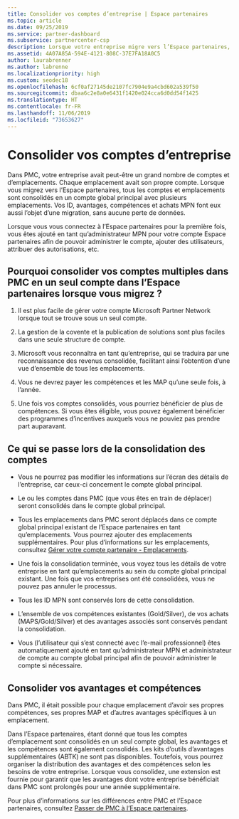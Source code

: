 ```yaml
---
title: Consolider vos comptes d’entreprise | Espace partenaires
ms.topic: article
ms.date: 09/25/2019
ms.service: partner-dashboard
ms.subservice: partnercenter-csp
description: Lorsque votre entreprise migre vers l’Espace partenaires, tous vos comptes sont consolidés en un seul compte
ms.assetid: 4A07A85A-594E-4121-808C-37E7FA18A0C5
author: laurabrenner
ms.author: labrenne
ms.localizationpriority: high
ms.custom: seodec18
ms.openlocfilehash: 6cf0af27145de2107fc7904e9a4cbd602a539f50
ms.sourcegitcommit: dbaa6c2e8a0e6431f1420e024cca6d0dd54f1425
ms.translationtype: HT
ms.contentlocale: fr-FR
ms.lasthandoff: 11/06/2019
ms.locfileid: "73653627"
---
```

# <a name="consolidate-your-company-accounts"></a>Consolider vos comptes d’entreprise

Dans PMC, votre entreprise avait peut-être un grand nombre de comptes et d’emplacements. Chaque emplacement avait son propre compte. Lorsque vous migrez vers l’Espace partenaires, tous les comptes et emplacements sont consolidés en un compte global principal avec plusieurs emplacements. Vos ID, avantages, compétences et achats MPN font eux aussi l’objet d’une migration, sans aucune perte de données. 

Lorsque vous vous connectez à l’Espace partenaires pour la première fois, vous êtes ajouté en tant qu’administrateur MPN pour votre compte Espace partenaires afin de pouvoir administrer le compte, ajouter des utilisateurs, attribuer des autorisations, etc. 

## <a name="why-should-you-consolidate-your-multiple-accounts-in-pmc-into-one-account-in-partner-center-when-you-migrate"></a>Pourquoi consolider vos comptes multiples dans PMC en un seul compte dans l’Espace partenaires lorsque vous migrez ?

1. Il est plus facile de gérer votre compte Microsoft Partner Network lorsque tout se trouve sous un seul compte.

2. La gestion de la covente et la publication de solutions sont plus faciles dans une seule structure de compte.

3. Microsoft vous reconnaîtra en tant qu’entreprise, qui se traduira par une reconnaissance des revenus consolidée, facilitant ainsi l’obtention d’une vue d’ensemble de tous les emplacements.  

4. Vous ne devrez payer les compétences et les MAP qu’une seule fois, à l’année.

5. Une fois vos comptes consolidés, vous pourriez bénéficier de plus de compétences. Si vous êtes éligible, vous pouvez également bénéficier des programmes d’incentives auxquels vous ne pouviez pas prendre part auparavant.


## <a name="what-happens-during-consolidation-of-accounts"></a>Ce qui se passe lors de la consolidation des comptes

- Vous ne pourrez pas modifier les informations sur l’écran des détails de l’entreprise, car ceux-ci concernent le compte global principal. 

- Le ou les comptes dans PMC (que vous êtes en train de déplacer) seront consolidés dans le compte global principal. 

- Tous les emplacements dans PMC seront déplacés dans ce compte global principal existant de l’Espace partenaires en tant qu’emplacements. Vous pourrez ajouter des emplacements supplémentaires. Pour plus d’informations sur les emplacements, consultez [Gérer votre compte partenaire - Emplacements](manage-locations.md).

- Une fois la consolidation terminée, vous voyez tous les détails de votre entreprise en tant qu’emplacements au sein du compte global principal existant. Une fois que vos entreprises ont été consolidées, vous ne pouvez pas annuler le processus.

- Tous les ID MPN sont conservés lors de cette consolidation.

- L’ensemble de vos compétences existantes (Gold/Silver), de vos achats (MAPS/Gold/Silver) et des avantages associés sont conservés pendant la consolidation.

- Vous (l’utilisateur qui s’est connecté avec l’e-mail professionnel) êtes automatiquement ajouté en tant qu’administrateur MPN et administrateur de compte au compte global principal afin de pouvoir administrer le compte si nécessaire. 


## <a name="consolidating-your-benefits-and-competencies"></a>Consolider vos avantages et compétences

Dans PMC, il était possible pour chaque emplacement d’avoir ses propres compétences, ses propres MAP et d’autres avantages spécifiques à un emplacement.

Dans l’Espace partenaires, étant donné que tous les comptes d’emplacement sont consolidés en un seul compte global, les avantages et les compétences sont également consolidés. Les kits d’outils d’avantages supplémentaires (ABTK) ne sont pas disponibles. Toutefois, vous pourrez organiser la distribution des avantages et des compétences selon les besoins de votre entreprise. Lorsque vous consolidez, une extension est fournie pour garantir que les avantages dont votre entreprise bénéficiait dans PMC sont prolongés pour une année supplémentaire.

Pour plus d’informations sur les différences entre PMC et l’Espace partenaires, consultez [Passer de PMC à l’Espace partenaires](guide-to-migration.md).

